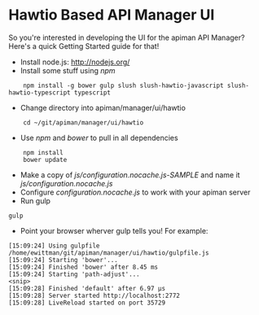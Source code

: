 # Hawtio Based API Manager UI

So you're interested in developing the UI for the apiman API Manager?  Here's 
a quick Getting Started guide for that!

* Install node.js:  http://nodejs.org/
* Install some stuff using *npm*
```
    npm install -g bower gulp slush slush-hawtio-javascript slush-hawtio-typescript typescript
```
* Change directory into apiman/manager/ui/hawtio
```
    cd ~/git/apiman/manager/ui/hawtio
```
* Use *npm* and *bower* to pull in all dependencies
```
    npm install
    bower update
```
* Make a copy of *js/configuration.nocache.js-SAMPLE* and name it *js/configuration.nocache.js*
* Configure *configuration.nocache.js* to work with your apiman server
* Run gulp
```
gulp
```
* Point your browser wherver gulp tells you!  For example:
```
[15:09:24] Using gulpfile /home/ewittman/git/apiman/manager/ui/hawtio/gulpfile.js
[15:09:24] Starting 'bower'...
[15:09:24] Finished 'bower' after 8.45 ms
[15:09:24] Starting 'path-adjust'...
<snip>
[15:09:28] Finished 'default' after 6.97 μs
[15:09:28] Server started http://localhost:2772
[15:09:28] LiveReload started on port 35729
```
